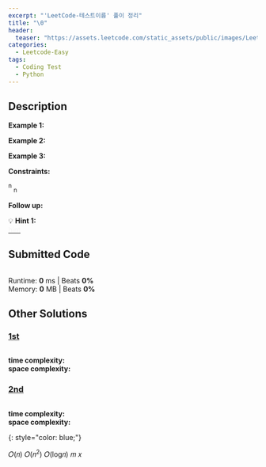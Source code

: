 ```yaml
---
excerpt: "'LeetCode-테스트이름' 풀이 정리"
title: "\0"
header:
  teaser: "https://assets.leetcode.com/static_assets/public/images/LeetCode_Sharing.png"
categories:
  - Leetcode-Easy
tags:
  - Coding Test
  - Python
---
```


## <i class="fa-solid fa-file-lines"></i> Description



**Example 1:**



**Example 2:**



**Example 3:**


**Constraints:**

<sup>n</sup>
<sub>n</sub>


**Follow up:** 

💡 **Hint 1:**   
<u><span style="color:#F5F5F5">hint</span></u>


## <i class="fa-solid fa-cloud-arrow-up"></i> Submitted Code

```python

```
<i class="fa-solid fa-clock"></i> Runtime: **0** ms \| Beats **0%**    
<i class="fa-solid fa-memory"></i> Memory: **0** MB \| Beats **0%**


## <i class="fa-solid fa-flask"></i> Other Solutions

### <a href="" target="_blank">1st</a>

```python

```
<i class="fa-solid fa-clock"></i> **time complexity:**     
<i class="fa-solid fa-memory"></i> **space complexity:**            

### <a href="" target="_blank">2nd</a>

```python

```
<i class="fa-solid fa-clock"></i> **time complexity:**             
<i class="fa-solid fa-memory"></i> **space complexity:**     



{: style="color: blue;"}

𝑂(𝑛)
𝑂(𝑛<sup>2</sup>)
𝑂(log𝑛)
𝑚
𝑥